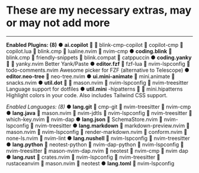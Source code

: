 
# These are my necessary extras, may or may not add more

---

  __Enabled Plugins: (8)__
    ● __ai.copilot__    blink-cmp-copilot  copilot-cmp  copilot.lua  blink.cmp  lualine.nvim  nvim-cmp
    ● __coding.blink__  blink.cmp  friendly-snippets  blink.compat  catppuccin
    ● __coding.yanky__    yanky.nvim
      Better Yank/Paste
    ● __editor.fzf__  fzf-lua  nvim-lspconfig  todo-comments.nvim
      Awesome picker for FZF (alternative to Telescope)
    ● __editor.neo-tree__  neo-tree.nvim
    ● __ui.mini-animate__  mini.animate  snacks.nvim
    ● __util.dot__    mason.nvim  nvim-lspconfig  nvim-treesitter
      Language support for dotfiles
    ● __util.mini__ -hipatterns    mini.hipatterns
      Highlight colors in your code. Also includes Tailwind CSS support.

  *Enabled Languages: (8)*
    ● __lang.git__  cmp-git  nvim-treesitter  nvim-cmp
    ● __lang.java__  mason.nvim  nvim-jdtls  nvim-lspconfig  nvim-treesitter  which-key.nvim  nvim-dap
    ● __lang.json__  SchemaStore.nvim  nvim-lspconfig  nvim-treesitter
    ● __lang.markdown__  markdown-preview.nvim  mason.nvim  nvim-lspconfig  render-markdown.nvim  conform.nvim  none-ls.nvim  nvim-lint
    ● __lang.nushell__  nvim-lspconfig  nvim-treesitter
    ● __lang.python__  neotest-python  nvim-dap-python  nvim-lspconfig  nvim-treesitter  mason-nvim-dap.nvim  neotest  nvim-cmp  nvim dap
    ● __lang.rust__  crates.nvim  nvim-lspconfig  nvim-treesitter  rustaceanvim  mason.nvim  neotest
    ● __lang.toml__  nvim-lspconfig


